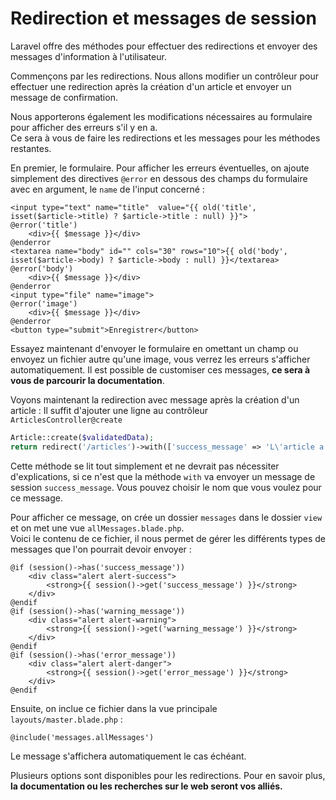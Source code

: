 # Redirection et messages de session

Laravel offre des méthodes pour effectuer des redirections et envoyer des messages d'information à l'utilisateur.  

Commençons par les redirections. Nous allons modifier un contrôleur pour effectuer une redirection après la création d'un article et envoyer un message de confirmation.  

Nous apporterons également les modifications nécessaires au formulaire pour afficher des erreurs s'il y en a.  
Ce sera à vous de faire les redirections et les messages pour les méthodes restantes.

En premier, le formulaire.  Pour afficher les erreurs éventuelles, on ajoute simplement des directives `@error` en dessous des champs du formulaire avec en argument, le `name` de l'input concerné :
```blade
<input type="text" name="title"  value="{{ old('title',  isset($article->title) ? $article->title : null) }}">
@error('title')
    <div>{{ $message }}</div>
@enderror
<textarea name="body" id="" cols="30" rows="10">{{ old('body',  isset($article->body) ? $article->body : null) }}</textarea>
@error('body')
    <div>{{ $message }}</div>
@enderror
<input type="file" name="image">
@error('image')
    <div>{{ $message }}</div>
@enderror
<button type="submit">Enregistrer</button>
```
Essayez maintenant d'envoyer le formulaire en omettant un champ ou envoyez un fichier autre qu'une image, vous verrez les erreurs s'afficher automatiquement.
Il est possible de customiser ces messages, **ce sera à vous de parcourir la documentation**.

Voyons maintenant la redirection avec message après la création d'un article :
Il suffit d'ajouter une ligne au contrôleur  
`ArticlesController@create`
```php
Article::create($validatedData);
return redirect('/articles')->with(['success_message' => 'L\'article a été créé avec succès !']);
```
Cette méthode se lit tout simplement et ne devrait pas nécessiter d'explications, si ce n'est que la méthode `with` va envoyer un message de session `success_message`. Vous pouvez choisir le nom que vous voulez pour ce message.

Pour afficher ce message, on crée un dossier `messages` dans le dossier `view` et on met une vue `allMessages.blade.php`.  
Voici le contenu de ce fichier, il nous permet de gérer les différents types de messages que l'on pourrait devoir envoyer :  
```blade
@if (session()->has('success_message'))
    <div class="alert alert-success">
        <strong>{{ session()->get('success_message') }}</strong>
    </div>
@endif
@if (session()->has('warning_message'))
    <div class="alert alert-warning">
        <strong>{{ session()->get('warning_message') }}</strong>
    </div>
@endif
@if (session()->has('error_message'))
    <div class="alert alert-danger">
        <strong>{{ session()->get('error_message') }}</strong>
    </div>
@endif
```
 Ensuite, on inclue ce fichier dans la vue principale `layouts/master.blade.php` :
 ```blade
@include('messages.allMessages')
```
Le message s'affichera automatiquement le cas échéant.

Plusieurs options sont disponibles pour les redirections. Pour en savoir plus,  **la documentation ou les recherches sur le web seront vos alliés.**
